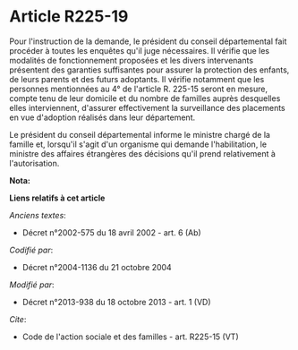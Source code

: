 # Article R225-19

Pour l'instruction de la demande, le président du conseil départemental fait procéder à toutes les enquêtes qu'il juge
nécessaires. Il vérifie que les modalités de fonctionnement proposées et les divers intervenants présentent des garanties
suffisantes pour assurer la protection des enfants, de leurs parents et des futurs adoptants. Il vérifie notamment que les
personnes mentionnées au 4° de l'article R. 225-15 seront en mesure, compte tenu de leur domicile et du nombre de familles
auprès desquelles elles interviennent, d'assurer effectivement la surveillance des placements en vue d'adoption réalisés dans
leur département. 

Le président du conseil départemental informe le ministre chargé de la famille et, lorsqu'il s'agit d'un organisme qui
demande l'habilitation, le ministre des affaires étrangères des décisions qu'il prend relativement à l'autorisation.

**Nota:**



**Liens relatifs à cet article**

_Anciens textes_:

  - Décret n°2002-575 du 18 avril 2002 - art. 6 (Ab)

_Codifié par_:

  - Décret n°2004-1136 du 21 octobre 2004

_Modifié par_:

  - Décret n°2013-938 du 18 octobre 2013 - art. 1 (VD)

_Cite_:

  - Code de l'action sociale et des familles - art. R225-15 (VT)

